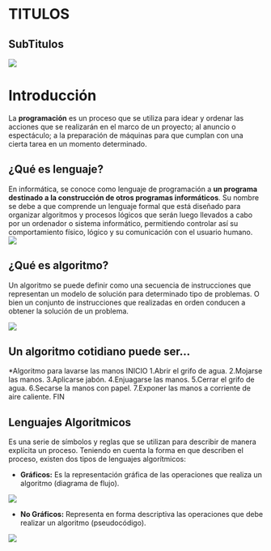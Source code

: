 # TITULOS
## SubTitulos

![](https://encrypted-tbn0.gstatic.com/images?q=tbn:ANd9GcT0CoQzwYgxsTV5YDiL3wkPCFnTwJ7zgqWT4KYnRrNtq7FGhMLtLg)
# Introducción
La **programación** es un proceso que se utiliza para idear y ordenar las acciones que se realizarán en el marco de un proyecto; al anuncio o espectáculo; a la preparación de máquinas para que cumplan con una cierta tarea en un momento determinado.

## ¿Qué es lenguaje?

En informática, se conoce como lenguaje de programación a **un programa destinado a la construcción de otros programas informáticos**. Su nombre se debe a que comprende un lenguaje formal que está diseñado para organizar algoritmos y procesos lógicos que serán luego llevados a cabo por un ordenador o sistema informático, permitiendo controlar así su comportamiento físico, lógico y su comunicación con el usuario humano.  
![](https://concepto.de/wp-content/uploads/2018/09/lenguaje-de-programaci%C3%B3n-e1537466894547.jpg)

## ¿Qué es algoritmo?
Un algoritmo se puede definir como una secuencia de instrucciones que representan un modelo de solución para determinado tipo de problemas. O bien un conjunto de instrucciones que realizadas en orden conducen a obtener la solución de un problema.

![](https://upload.wikimedia.org/wikipedia/commons/thumb/b/bd/LampFlowchart-es.svg/1200px-LampFlowchart-es.svg.png)

## Un algoritmo cotidiano puede ser...

*Algoritmo para lavarse las manos
INICIO
1.Abrir el grifo de agua.
2.Mojarse las manos.
3.Aplicarse jabón.
4.Enjuagarse las manos.
5.Cerrar el grifo de agua.
6.Secarse la manos con papel.
7.Exponer las manos a corriente de aire caliente.
FIN

## Lenguajes Algoritmicos

Es una serie de símbolos y reglas que se utilizan para describir de manera explícita un proceso. Teniendo en cuenta la forma en que describen el proceso, existen dos tipos de lenguajes algorítmicos:

-   **Gráficos:** Es la representación gráfica de las operaciones que realiza un algoritmo (diagrama de flujo).

  

[![](https://sites.google.com/site/portafoliocarlosmacallums/_/rsrc/1494399218896/unidad-i/lenguajealgoritmico/diagrama-de-fluj2o-397795.png)](https://sites.google.com/site/portafoliocarlosmacallums/unidad-i/lenguajealgoritmico/diagrama-de-fluj2o-397795.png?attredirects=0)

-   **No Gráficos:** Representa en forma descriptiva las operaciones que debe realizar un algoritmo (pseudocódigo).

  

[![](https://sites.google.com/site/portafoliocarlosmacallums/_/rsrc/1494399218896/unidad-i/lenguajealgoritmico/14930986722.jpg)](https://sites.google.com/site/portafoliocarlosmacallums/unidad-i/lenguajealgoritmico/14930986722.jpg?attredirects=0)
